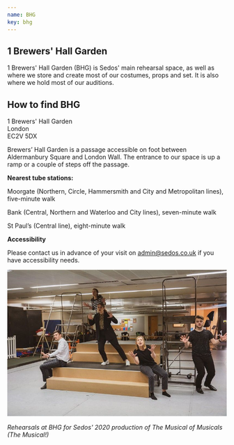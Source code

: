 ```yaml
---
name: BHG
key: bhg
---
```

## 1 Brewers' Hall Garden

1 Brewers' Hall Garden (BHG) is Sedos' main rehearsal space, as well as where we store and create most of our costumes, props and set. It is also where we hold most of our auditions.

## How to find BHG

1 Brewers' Hall Garden\
London\
EC2V 5DX

Brewers’ Hall Garden is a passage accessible on foot between Aldermanbury Square and London Wall. The entrance to our space is up a ramp or a couple of steps off the passage.

**Nearest tube stations:**

Moorgate (Northern, Circle, Hammersmith and City and Metropolitan lines), five-minute walk

Bank (Central, Northern and Waterloo and City lines), seven-minute walk

St Paul’s (Central line), eight-minute walk

**Accessibility**

Please contact us in advance of your visit on admin@sedos.co.uk if you have accessibility needs.

![](/assets/49552680861_f38ababc87_c.jpg "Sedos' 2019 weekend musical of Hairspray at BHG")

*Rehearsals at BHG for Sedos' 2020 production of The Musical of Musicals (The Musical!)*
